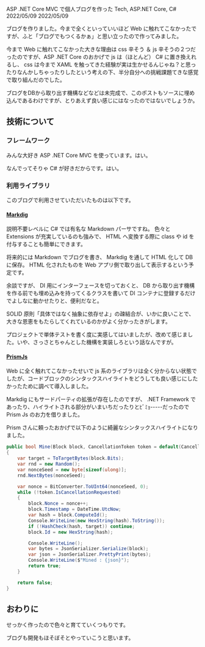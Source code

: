 ASP .NET Core MVC で個人ブログを作った
Tech, ASP.NET Core, C#
2022/05/09
2022/05/09

ブログを作りました。今まで全くといっていいほど Web に触れてこなかったですが、ふと「ブログでもつくるかぁ」と思い立ったので作ってみました。

今まで Web に触れてこなかった大きな理由は css 辛そう ＆ js 辛そうの２つだったのですが、ASP .NET Core のおかげで js は（ほとんど） C# に置き換えれるし、 css は今まで XAML を触ってきた経験が実は生かせるんじゃね？と思ったりなんかしちゃったりしたという考えの下、半分自分への挑戦課題てきな感覚で取り組んだのでした。

ブログをDBから取り出す機構などなどは未完成で、このポストもソースに埋め込んであるわけですが、とりあえず良い感じにはなったのではないでしょうか。

## 技術について
### フレームワーク
みんな大好き ASP .NET Core MVC を使っています。はい。

なんでってそりゃ C# が好きだからです。はい。
### 利用ライブラリ
このブログで利用させていただいたものは以下です。

#### [Markdig](https://github.com/xoofx/markdig)
説明不要レベルに C# では有名な Markdown パーサですね。
色々と Extensions が充実しているのも強みで、 HTML へ変換する際に class や id を付与することも簡単にできます。

将来的には Markdown でブログを書き、 Markdig を通して HTML 化して DB に保存。
HTML 化されたものを Web アプリ側で取り出して表示するという予定です。

余談ですが、 DI 用にインターフェースを切っておくと、 DB から取り出す機構を作る前でも埋め込みを持ってくるクラスを書いて DI コンテナに登録するだけでよしなに動かせたりと、便利だなと。

SOLID 原則「具体ではなく抽象に依存せよ」の疎結合が、いかに良いことで、大きな恩恵をもたらしてくれているのかがよく分かったきがします。

プロジェクトで単体テストを書く度に実感してはいましたが、改めて感じました。いや、さっさとちゃんとした機構を実装しろという話なんですが。

#### [PrismJs](https://prismjs.com/)
Web に全く触れてこなかったせいで js 系のライブラリは全く分からない状態でしたが、コードブロックのシンタックスハイライトをどうしても良い感じにしたかったために調べて導入しました。

Markdig にもサードパーティの拡張が存在したのですが、 .NET Framework であったり、ハイライトされる部分がいまいちだったりとﾋﾞﾐｮ-----だったので Prism Js のお力を借りました。

Prism さんに頼ったおかげで以下のように綺麗なシンタックスハイライトになりました。

```csharp
public bool Mine(Block block, CancellationToken token = default(CancellationToken))
{
    var target = ToTargetBytes(block.Bits);
    var rnd = new Random();
    var nonceSeed = new byte[sizeof(ulong)];
    rnd.NextBytes(nonceSeed);

    var nonce = BitConverter.ToUInt64(nonceSeed, 0);
    while (!token.IsCancellationRequested)
    {
        block.Nonce = nonce++;
        block.Timestamp = DateTime.UtcNow;
        var hash = block.ComputeId();
        Console.WriteLine(new HexString(hash).ToString());
        if (!HashCheck(hash, target)) continue;
        block.Id = new HexString(hash);

        Console.WriteLine();
        var bytes = JsonSerializer.Serialize(block);
        var json = JsonSerializer.PrettyPrint(bytes);
        Console.WriteLine($"Mined : {json}");
        return true;
    }

    return false;
}
```

## おわりに
せっかく作ったので色々と育てていくつもりです。

ブログも開発もほそぼそとやっていこうと思います。